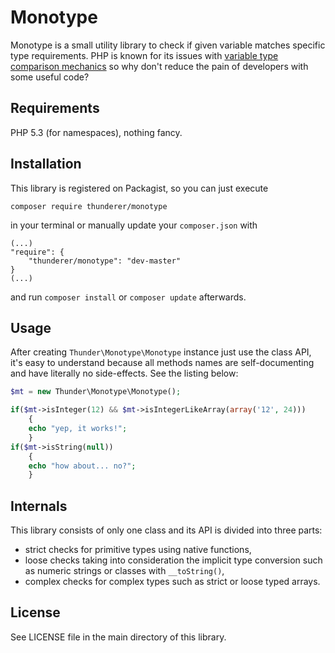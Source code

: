 # Monotype

Monotype is a small utility library to check if given variable matches specific type requirements. PHP is known for its issues with [variable type comparison mechanics](http://php.net/manual/en/types.comparisons.php) so why don't reduce the pain of developers with some useful code?

## Requirements

PHP 5.3 (for namespaces), nothing fancy.

## Installation

This library is registered on Packagist, so you can just execute

```
composer require thunderer/monotype
```

in your terminal or manually update your `composer.json` with

```
(...)
"require": {
    "thunderer/monotype": "dev-master"
}
(...)
```

and run `composer install` or `composer update` afterwards.

## Usage

After creating `Thunder\Monotype\Monotype` instance just use the class API, it's easy to understand because all methods names are self-documenting and have literally no side-effects. See the listing below:

```php
$mt = new Thunder\Monotype\Monotype();

if($mt->isInteger(12) && $mt->isIntegerLikeArray(array('12', 24)))
    {
    echo "yep, it works!";
    }
if($mt->isString(null))
    {
    echo "how about... no?";
    }
```

## Internals

This library consists of only one class and its API is divided into three parts:

- strict checks for primitive types using native functions,
- loose checks taking into consideration the implicit type conversion such as numeric strings or classes with `__toString()`,
- complex checks for complex types such as strict or loose typed arrays.

## License

See LICENSE file in the main directory of this library.
